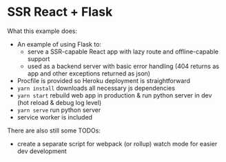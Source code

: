 # SSR React + Flask

What this example does:

- An example of using Flask to:
  - serve a SSR-capable React app with lazy route and offline-capable support
  - used as a backend server with basic error handling (404 returns as app and other exceptions returned as json)
- Procfile is provided so Heroku deployment is straightforward
- `yarn install` downloads all necessary js dependencies
- `yarn start` rebuild web app in production & run python server in dev (hot reload & debug log level)
- `yarn serve` run python server
- service worker is included

There are also still some TODOs:

- create a separate script for webpack (or rollup) watch mode for easier dev development
